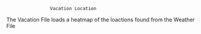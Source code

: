                     Vacation Location

The Vacation File loads a heatmap of the loactions found from the Weather File
